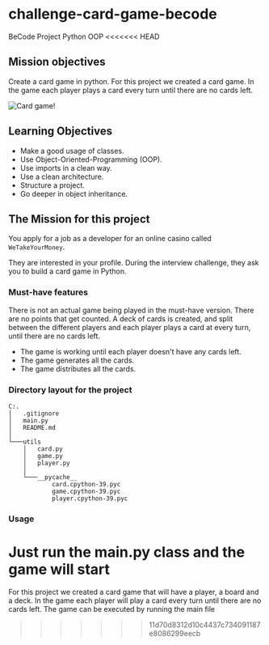 # challenge-card-game-becode
BeCode Project Python OOP 
<<<<<<< HEAD

## Mission objectives

Create a card game in python.
For this project we created a card game. In the game each player plays a card every turn until there are no cards left. 


![Card game!](https://media.giphy.com/media/3o7TKP35NXE4rWwXjW/giphy.gif)

## Learning Objectives

- Make a good usage of classes.
- Use Object-Oriented-Programming (OOP).
- Use imports in a clean way.
- Use a clean architecture.
- Structure a project.
- Go deeper in object inheritance.

## The Mission for this project

You apply for a job as a developer for an online casino called `WeTakeYourMoney`.

They are interested in your profile.
During the interview challenge, they ask you to build a card game in Python.

### Must-have features

There is not an actual game being played in the must-have version. There are no points that get counted.
A deck of cards is created, and split between the different players and each player plays a card at every turn, until there are no cards left.

- The game is working until each player doesn't have any cards left.
- The game generates all the cards.
- The game distributes all the cards.


### Directory layout for the project

```
C:.
│   .gitignore
│   main.py
│   README.md
│   
└───utils
    │   card.py
    │   game.py
    │   player.py
    │   
    └───__pycache__
            card.cpython-39.pyc
            game.cpython-39.pyc
            player.cpython-39.pyc
```           
    
### Usage

Just run the main.py class and the game will start
=======
For this project we created a card game that will have a player, a board and a deck. In the game each player will play a card every turn until there are no cards left. The game can be executed by running the main file
>>>>>>> 11d70d8312d10c4437c734091187e8086299eecb
